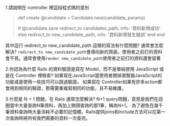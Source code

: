 1.請說明在 controller 裡這段程式碼的差別


>  def create
>    @candidate = Candidate.new(candidate_params)
>
>    if @candidate.save
>      redirect_to candidates_path, info: '資料新增成功'
>    else
>      redirect_to new_candidate_path, info: '資料新增發生錯誤'
>    end
>  end


其中這行 redirect_to new_candidate_path 這樣的寫法有什麼問題? 通常會怎麼解決?
`redirect_to new_candidate_path`會導向新的頁面，使用者之前打的資料會不見。通常會使用`render new_candidate_path`使用者之前打的資料還會留著



2.你認為為什麼 Rails 的資料驗證是寫在 Model，而不是單純使用 JavaScript 或是在 Controller 裡檢查?
如果寫在JavaScript當使用者關掉瀏覽器JavaScript的功能或是使用一些技巧可以跳過驗證。
如果寫在 Controller如果有許多action都會用到相同的驗證，那需要重複寫相同的功能，且不易維護。



3.什麼是 N + 1 問題，在 Rails 通常怎麼解決?
N+1 query問題，意思是我們在迴圈當中大量查詢N筆資料，再加上開頭查詢的那1筆，稱為N+1。
為了避免在幾千筆資料查詢時大量消耗不必要的記憶體，Rails提供joins和include方法可以在第一次查詢時將所有我們需要的資料一次查完。
